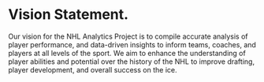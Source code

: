 # Vision Statement.
Our vision for the NHL Analytics Project is to compile accurate analysis of player performance, and data-driven insights to inform teams, coaches, and players at all levels of the sport. We aim to enhance the understanding of player abilities and potential over the history of the NHL to improve drafting, player development, and overall success on the ice.
